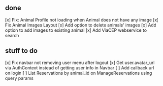 ## done

[x] Fix: Animal Profile not loading when Animal does not have any image
[x] Fix Animal Images Layout
[x] Add option to delete animals' images
[x] Add option to add images to existing animal
[x] Add ViaCEP webservice to search

## stuff to do

[x] Fix navbar not removing user menu after logout
[x] Get user.avatar_url via AuthContext instead of getting user info in Navbar
[ ] Add callback url on login
[ ] List Reservations by animal_id on ManageReservations using query params
